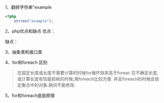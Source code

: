 1、翻转字符串"example
```php
<?php 
    strrev("example");
```

2、php优点和缺点
优点：

缺点：

3、抽象类和接口类

4、for和foreach 区别
>在固定长度或长度不需要计算的时候for循环效率高于foreac
>在不确定长度,或计算长度有性能损耗的时候,用foreach比较方便.
>并且foreach的时候会锁定集合中的对象.期间不能修改.

5、for和foreach底层原理